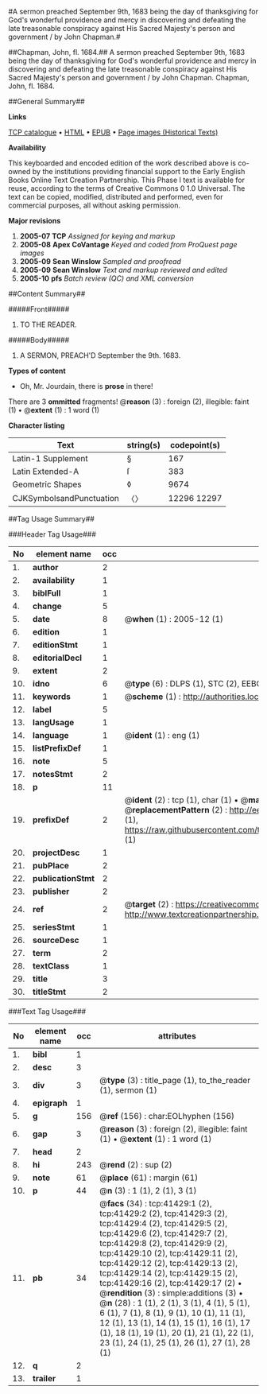 #A sermon preached September 9th, 1683 being the day of thanksgiving for God's wonderful providence and mercy in discovering and defeating the late treasonable conspiracy against His Sacred Majesty's person and government / by John Chapman.#

##Chapman, John, fl. 1684.##
A sermon preached September 9th, 1683 being the day of thanksgiving for God's wonderful providence and mercy in discovering and defeating the late treasonable conspiracy against His Sacred Majesty's person and government / by John Chapman.
Chapman, John, fl. 1684.

##General Summary##

**Links**

[TCP catalogue](http://www.ota.ox.ac.uk/tcp/)  • 
[HTML](http://tei.it.ox.ac.uk/tcp/Texts-HTML/free/A31/A31677.html)  • 
[EPUB](http://tei.it.ox.ac.uk/tcp/Texts-EPUB/free/A31/A31677.epub) • 
[Page images (Historical Texts)](https://data.historicaltexts.jisc.ac.uk/view?pubId=eebo-08597689e&pageId=eebo-08597689e-41429-1)

**Availability**

This keyboarded and encoded edition of the
	       work described above is co-owned by the institutions
	       providing financial support to the Early English Books
	       Online Text Creation Partnership. This Phase I text is
	       available for reuse, according to the terms of Creative
	       Commons 0 1.0 Universal. The text can be copied,
	       modified, distributed and performed, even for
	       commercial purposes, all without asking permission.

**Major revisions**

1. __2005-07__ __TCP__ *Assigned for keying and markup*
1. __2005-08__ __Apex CoVantage__ *Keyed and coded from ProQuest page images*
1. __2005-09__ __Sean Winslow__ *Sampled and proofread*
1. __2005-09__ __Sean Winslow__ *Text and markup reviewed and edited*
1. __2005-10__ __pfs__ *Batch review (QC) and XML conversion*

##Content Summary##

#####Front#####

1. TO THE READER.

#####Body#####

1. A SERMON, PREACH'D September the 9th. 1683.

**Types of content**

  * Oh, Mr. Jourdain, there is **prose** in there!

There are 3 **ommitted** fragments! 
 @__reason__ (3) : foreign (2), illegible: faint (1)  •  @__extent__ (1) : 1 word (1)

**Character listing**


|Text|string(s)|codepoint(s)|
|---|---|---|
|Latin-1 Supplement|§|167|
|Latin Extended-A|ſ|383|
|Geometric Shapes|◊|9674|
|CJKSymbolsandPunctuation|〈〉|12296 12297|

##Tag Usage Summary##

###Header Tag Usage###

|No|element name|occ|attributes|
|---|---|---|---|
|1.|__author__|2||
|2.|__availability__|1||
|3.|__biblFull__|1||
|4.|__change__|5||
|5.|__date__|8| @__when__ (1) : 2005-12 (1)|
|6.|__edition__|1||
|7.|__editionStmt__|1||
|8.|__editorialDecl__|1||
|9.|__extent__|2||
|10.|__idno__|6| @__type__ (6) : DLPS (1), STC (2), EEBO-CITATION (1), OCLC (1), VID (1)|
|11.|__keywords__|1| @__scheme__ (1) : http://authorities.loc.gov/ (1)|
|12.|__label__|5||
|13.|__langUsage__|1||
|14.|__language__|1| @__ident__ (1) : eng (1)|
|15.|__listPrefixDef__|1||
|16.|__note__|5||
|17.|__notesStmt__|2||
|18.|__p__|11||
|19.|__prefixDef__|2| @__ident__ (2) : tcp (1), char (1)  •  @__matchPattern__ (2) : ([0-9\-]+):([0-9IVX]+) (1), (.+) (1)  •  @__replacementPattern__ (2) : http://eebo.chadwyck.com/downloadtiff?vid=$1&page=$2 (1), https://raw.githubusercontent.com/textcreationpartnership/Texts/master/tcpchars.xml#$1 (1)|
|20.|__projectDesc__|1||
|21.|__pubPlace__|2||
|22.|__publicationStmt__|2||
|23.|__publisher__|2||
|24.|__ref__|2| @__target__ (2) : https://creativecommons.org/publicdomain/zero/1.0/ (1), http://www.textcreationpartnership.org/docs/. (1)|
|25.|__seriesStmt__|1||
|26.|__sourceDesc__|1||
|27.|__term__|2||
|28.|__textClass__|1||
|29.|__title__|3||
|30.|__titleStmt__|2||


###Text Tag Usage###

|No|element name|occ|attributes|
|---|---|---|---|
|1.|__bibl__|1||
|2.|__desc__|3||
|3.|__div__|3| @__type__ (3) : title_page (1), to_the_reader (1), sermon (1)|
|4.|__epigraph__|1||
|5.|__g__|156| @__ref__ (156) : char:EOLhyphen (156)|
|6.|__gap__|3| @__reason__ (3) : foreign (2), illegible: faint (1)  •  @__extent__ (1) : 1 word (1)|
|7.|__head__|2||
|8.|__hi__|243| @__rend__ (2) : sup (2)|
|9.|__note__|61| @__place__ (61) : margin (61)|
|10.|__p__|44| @__n__ (3) : 1 (1), 2 (1), 3 (1)|
|11.|__pb__|34| @__facs__ (34) : tcp:41429:1 (2), tcp:41429:2 (2), tcp:41429:3 (2), tcp:41429:4 (2), tcp:41429:5 (2), tcp:41429:6 (2), tcp:41429:7 (2), tcp:41429:8 (2), tcp:41429:9 (2), tcp:41429:10 (2), tcp:41429:11 (2), tcp:41429:12 (2), tcp:41429:13 (2), tcp:41429:14 (2), tcp:41429:15 (2), tcp:41429:16 (2), tcp:41429:17 (2)  •  @__rendition__ (3) : simple:additions (3)  •  @__n__ (28) : 1 (1), 2 (1), 3 (1), 4 (1), 5 (1), 6 (1), 7 (1), 8 (1), 9 (1), 10 (1), 11 (1), 12 (1), 13 (1), 14 (1), 15 (1), 16 (1), 17 (1), 18 (1), 19 (1), 20 (1), 21 (1), 22 (1), 23 (1), 24 (1), 25 (1), 26 (1), 27 (1), 28 (1)|
|12.|__q__|2||
|13.|__trailer__|1||

